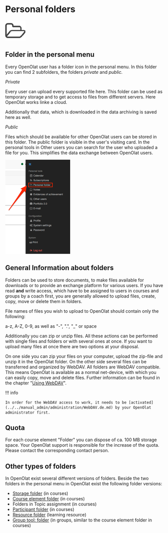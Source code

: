 # Personal folders

![Icon](assets/folder.png)

## Folder in the personal menu

Every OpenOlat user has a folder icon in the personal menu. In this folder you
can find 2 subfolders, the folders  _private_  and  _public._

 _Private_

Every user can upload every supported file here. This folder can be used as
temporary storage and to get access to files from different servers. Here
OpenOlat works linke a cloud.

Additionally that data, which is downloaded in the data archiving is saved
here as well.

 _Public_

Files which should be available for other OpenOlat users can be stored in this
folder. The public folder is visible in the user's visiting card. In the
personal tools in Other users you can search for the user who uploaded a file
for you. This simplifies the data exchange between OpenOlat users.

![](assets/pers_folder_EN.png)

## General Information about folders

Folders can be used to store documents, to make files available for downloads
or to provide an exchange platform for various users. If you have read **and**
write access, which have to be assigned to users in courses and groups by a
coach first, you are generally allowed to upload files, create, copy, move or
delete them in folders.

File names of files you wish to upload to OpenOlat should contain only the following:

a-z, A-Z, 0-9, as well as "-", ".", "_" or space

Additionally you can zip or unzip files. All these actions can be performed
with single files and folders or with several ones at once. If you want to
upload many files at once there are two options at your disposal.

On one side you can zip your files on your computer, upload the zip-file and
unzip it in the OpenOlat folder. On the other side several files can be
transferred and organized by WebDAV. All folders are WebDAV compatible. This
means OpenOlat is available as a normal net-device, with which you can easily
copy, move and delete files. Further information can be found in the chapter
"[Using WebDAV](../basic_concepts/Using_WebDAV.md)".

!!! info

    In order for the WebDAV access to work, it needs to be [activated](../../manual_admin/administration/WebDAV.de.md) by your OpenOlat administrator first.

## Quota

For each course element "Folder" you can dispose of ca. 100 MB storage space. Your OpenOlat support is responsible for the increase of the quota. Please contact the corresponding contact person.

## Other types of folders  

In OpenOlat exist several different versions of folders. Beside the two folders in the personal menu in OpenOlat exist the following folder versions:

  * [Storage folder](../leanringresources/Storage_folder.md) (in courses)
  * [Course element folder](../learningresources/Course_Element_Folder.md) (in courses)
  * Folders in Topic assignment (in courses)
  * [Participant folder](../learningresources/Communication_and_Collaboration.md#CommunicationandCollaboration-_participantfolder) (in courses)
  * [Resource folder](../learningresources/index.md#resource-folder) (learning resource)  
  * [Group tool: folder](../groups/Using_Group_Tools.md) (in groups, similar to the course element folder in courses)
